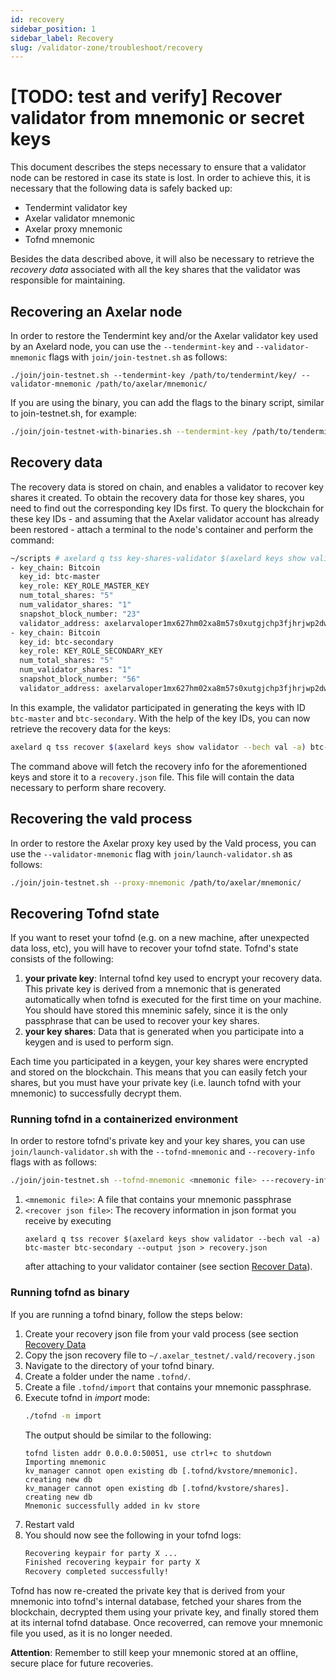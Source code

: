```yaml
---
id: recovery
sidebar_position: 1
sidebar_label: Recovery
slug: /validator-zone/troubleshoot/recovery
---
```


# [TODO: test and verify] Recover validator from mnemonic or secret keys

This document describes the steps necessary to ensure that a validator node can be restored in case its state is lost. In order to achieve this, it is necessary that the following data is safely backed up:

* Tendermint validator key
* Axelar validator mnemonic
* Axelar proxy mnemonic
* Tofnd mnemonic

Besides the data described above, it will also be necessary to retrieve the *recovery data* associated with all the key shares that the validator was responsible for maintaining.

## Recovering an Axelar node

In order to restore the Tendermint key and/or the Axelar validator key used by an Axelard node, you can use the `--tendermint-key` and `--validator-mnemonic` flags with `join/join-testnet.sh` as follows:

```
./join/join-testnet.sh --tendermint-key /path/to/tendermint/key/ --validator-mnemonic /path/to/axelar/mnemonic/
```

If you are using the binary, you can add the flags to the binary script, similar to join-testnet.sh, for example:
```bash
./join/join-testnet-with-binaries.sh --tendermint-key /path/to/tendermint/key/ --validator-mnemonic /path/to/axelar/mnemonic/
```

## Recovery data

The recovery data is stored on chain, and enables a validator to recover key shares it created.
To obtain the recovery data for those key shares, you need to find out the corresponding key IDs first.
To query the blockchain for these key IDs - and assuming that the Axelar validator account has already been restored - attach a terminal to the node's container and perform the command:

```bash
~/scripts # axelard q tss key-shares-validator $(axelard keys show validator --bech val -a)
- key_chain: Bitcoin
  key_id: btc-master
  key_role: KEY_ROLE_MASTER_KEY
  num_total_shares: "5"
  num_validator_shares: "1"
  snapshot_block_number: "23"
  validator_address: axelarvaloper1mx627hm02xa8m57s0xutgjchp3fjhrjwp2dw42
- key_chain: Bitcoin
  key_id: btc-secondary
  key_role: KEY_ROLE_SECONDARY_KEY
  num_total_shares: "5"
  num_validator_shares: "1"
  snapshot_block_number: "56"
  validator_address: axelarvaloper1mx627hm02xa8m57s0xutgjchp3fjhrjwp2dw4
```

In this example, the validator participated in generating the keys with ID `btc-master` and `btc-secondary`.
With the help of the key IDs, you can now retrieve the recovery data for the keys:

```bash
axelard q tss recover $(axelard keys show validator --bech val -a) btc-master btc-secondary --output json > recovery.json
```

The command above will fetch the recovery info for the aforementioned keys and store it to a `recovery.json` file.
This file will contain the data necessary to perform share recovery.

## Recovering the vald process

In order to restore the Axelar proxy key used by the Vald process, you can use the `--validator-mnemonic` flag with `join/launch-validator.sh` as follows:

```bash
./join/join-testnet.sh --proxy-mnemonic /path/to/axelar/mnemonic/
```

## Recovering Tofnd state

If you want to reset your tofnd (e.g. on a new machine, after unexpected data loss, etc), you will have to recover your tofnd state. Tofnd's state consists of the following:
1. **your private key**: Internal tofnd key used to encrypt your recovery data. This private key is derived from a mnemonic that is generated automatically when tofnd is executed for the first time on your machine. You should have stored this mneminic safely, since it is the only passphrase that can be used to recover your key shares.
2. **your key shares**: Data that is generated when you participate into a keygen and is used to perform sign.

Each time you participated in a keygen, your key shares were encrypted and stored on the blockchain. This means that you can easily fetch your shares, but you must have your private key (i.e. launch tofnd with your mnemonic) to successfully decrypt them.

### Running tofnd in a containerized environment

In order to restore tofnd's private key and your key shares, you can use `join/launch-validator.sh` with the `--tofnd-mnemonic` and `--recovery-info` flags with as follows:

```bash
./join/join-testnet.sh --tofnd-mnemonic <mnemonic file> ---recovery-info <recover json file>
```

1. `<mnemonic file>`: A file that contains your mnemonic passphrase
2. `<recover json file>`: The recovery information in json format you receive by executing
    ```
    axelard q tss recover $(axelard keys show validator --bech val -a) btc-master btc-secondary --output json > recovery.json
    ```
    after attaching to your validator container (see section [Recover Data](#Recovery_Data)).

### Running tofnd as binary

If you are running a tofnd binary, follow the steps below:
1. Create your recovery json file from your vald process (see section [Recovery Data](#Recovery_Data)
2. Copy the json recovery file to `~/.axelar_testnet/.vald/recovery.json`
3. Navigate to the directory of your tofnd binary.
4. Create a folder under the name `.tofnd/`.
5. Create a file `.tofnd/import` that contains your mnemonic passphrase.
6. Execute tofnd in *import* mode:
    ```bash
    ./tofnd -m import
    ```
    The output should be similar to the following:
    ```
    tofnd listen addr 0.0.0.0:50051, use ctrl+c to shutdown
    Importing mnemonic
    kv_manager cannot open existing db [.tofnd/kvstore/mnemonic]. creating new db
    kv_manager cannot open existing db [.tofnd/kvstore/shares]. creating new db
    Mnemonic successfully added in kv store
    ```
7. Restart vald
8. You should now see the following in your tofnd logs:
    ```bash
    Recovering keypair for party X ...
    Finished recovering keypair for party X
    Recovery completed successfully!
    ```

Tofnd has now re-created the private key that is derived from your mnemonic into tofnd's internal database, fetched your shares from the blockchain, decrypted them using your private key, and finally stored them at its internal tofnd database. Once recoverred, can remove your mnemonic file you used, as it is no longer needed.

**Attention**: Remember to still keep your mnemonic stored at an offline, secure place for future recoveries.
